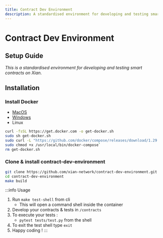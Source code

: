 ```yaml
---
title: Contract Dev Environment
description: A standardised environment for developing and testing smart contracts on Xian.
---
```

# Contract Dev Environment

## Setup Guide

*This is a standardised environment for developing and testing smart contracts on Xian.*

## Installation
### Install Docker
  - [MacOS](https://docs.docker.com/desktop/install/mac-install/)
  - [Windows](https://docs.docker.com/desktop/install/windows-install/)
  - Linux
   ```sh
   curl -fsSL https://get.docker.com -o get-docker.sh
   sudo sh get-docker.sh
   sudo curl -L "https://github.com/docker/compose/releases/download/1.29.2/docker-compose-$(uname -s)-$(uname -m)" -o /usr/local/bin/docker-compose
   sudo chmod +x /usr/local/bin/docker-compose`
   rm get-docker.sh
   ```
### Clone & install contract-dev-environment
   ```sh
   git clone https://github.com/xian-network/contract-dev-environment.git
   cd contract-dev-environment
   make build
   ```

:::info Usage
1. Run `make test-shell` from cli
   - This will open a command shell inside the container
2. Develop your contracts & tests in `/contracts`
3. To execute your tests :
   - `pytest tests/test.py` from the shell
4. To exit the test shell type `exit`
5. Happy coding !
:::